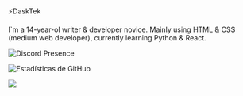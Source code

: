 ⚡DaskTek

I`m a 14-year-ol writer & developer novice.
Mainly using HTML & CSS (medium web developer), currently learning Python & React.

![Discord Presence](https://lanyard-profile-readme.vercel.app/api/756801630170513418)

![Estadísticas de GitHub](https://github-readme-stats.vercel.app/api?username=Daskyt004&show_icons=true&theme=nightowl) <p float="left">
  <img src="https://github-readme-stats.vercel.app/api/top-langs/?username=Daskyt004&theme=nightowl">
</p>



